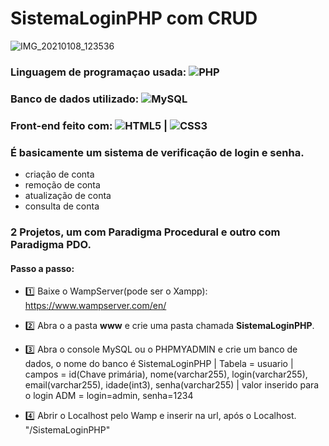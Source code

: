 # SistemaLoginPHP com CRUD
![IMG_20210108_123536](https://user-images.githubusercontent.com/72228497/104033747-b3f0e380-51ae-11eb-88da-b70a3cf5777b.png)
### Linguagem de programaçao usada: ![PHP](https://img.shields.io/badge/-PHP-%236495ED?style=flat-square&logo=PHP&logoColor=ffffff)
### Banco de dados utilizado: ![MySQL](https://img.shields.io/badge/-MySQL-%234169E1?style=flat-square&logo=MySQL&logoColor=ffffff)
### Front-end feito com: ![HTML5](https://img.shields.io/badge/-HTML5-%23E44D27?style=flat-square&logo=html5&logoColor=ffffff) | ![CSS3](https://img.shields.io/badge/-CSS3-%2300BFFF?style=flat-square&logo=CSS3&logoColor=ffffff)

### É basicamente um sistema de verificação de login e senha.
- criação de conta
- remoção de conta
- atualização de conta
- consulta de conta
### 2 Projetos, um com Paradigma Procedural e outro com Paradigma PDO.

#### Passo a passo:
- 1️⃣ Baixe o WampServer(pode ser o Xampp): https://www.wampserver.com/en/

- 2️⃣ Abra o a pasta **www** e crie uma pasta chamada **SistemaLoginPHP**.

- 3️⃣ Abra o console MySQL ou o PHPMYADMIN e crie um banco de dados, o nome do banco é SistemaLoginPHP | Tabela = usuario | campos = id(Chave primária), nome(varchar255), login(varchar255), email(varchar255), idade(int3), senha(varchar255) | valor inserido para o login ADM = login=admin, senha=1234

- 4️⃣ Abrir o Localhost pelo Wamp e inserir na url, após o Localhost. "/SistemaLoginPHP"
